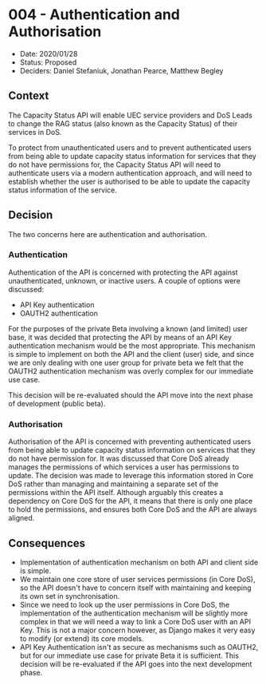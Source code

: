 # 004 - Authentication and Authorisation

- Date: 2020/01/28
- Status: Proposed
- Deciders: Daniel Stefaniuk, Jonathan Pearce, Matthew Begley

## Context

The Capacity Status API will enable UEC service providers and DoS Leads to change the RAG status (also known as the Capacity Status) of their services in DoS.

To protect from unauthenticated users and to prevent authenticated users from being able to update capacity status information for services that they do not have permissions for, the Capacity Status API will need to authenticate users via a modern authentication approach, and will need to establish whether the user is authorised to be able to update the capacity status information of the service.

## Decision

The two concerns here are authentication and authorisation.

### Authentication

Authentication of the API is concerned with protecting the API against unauthenticated, unknown, or inactive users. A couple of options were discussed:

- API Key authentication
- OAUTH2 authentication

For the purposes of the private Beta involving a known (and limited) user base, it was decided that protecting the API by means of an API Key authentication mechanism would be the most appropriate. This mechanism is simple to implement on both the API and the client (user) side, and since we are only dealing with one user group for private beta we felt that the OAUTH2 authentication mechanism was overly complex for our immediate use case.

This decision will be re-evaluated should the API move into the next phase of development (public beta).

### Authorisation

Authorisation of the API is concerned with preventing authenticated users from being able to update capacity status information on services that they do not have permission for. It was discussed that Core DoS already manages the permissions of which services a user has permissions to update. The decision was made to leverage this information stored in Core DoS rather than managing and maintaining a separate set of the permissions within the API itself. Although arguably this creates a dependency on Core DoS for the API, it means that there is only one place to hold the permissions, and ensures both Core DoS and the API are always aligned.

## Consequences

- Implementation of authentication mechanism on both API and client side is simple.
- We maintain one core store of user services permissions (in Core DoS), so the API doesn't have to concern itself with maintaining and keeping its own set in synchronisation.
- Since we need to look up the user permissions in Core DoS, the implementation of the authentication mechanism will be slightly more complex in that we will need a way to link a Core DoS user with an API Key. This is not a major concern however, as Django makes it very easy to modify (or extend) its core models.
- API Key Authentication isn't as secure as mechanisms such as OAUTH2, but for our immediate use case for private Beta it is sufficient. This decision will be re-evaluated if the API goes into the next development phase.
